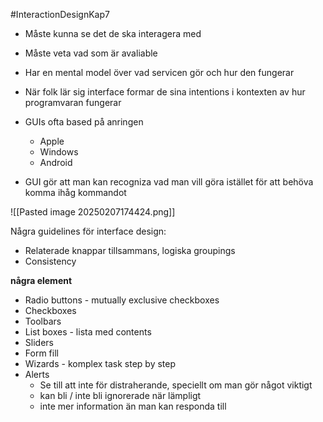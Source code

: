 #InteractionDesignKap7
- Måste kunna se det de ska interagera med
- Måste veta vad som är avaliable
- Har en mental model över vad servicen gör och hur den fungerar

- När folk lär sig interface formar de sina intentions i kontexten av hur programvaran fungerar

- GUIs ofta based på anringen
	- Apple
	- Windows
	- Android

- GUI gör att man kan recogniza vad man vill göra istället för att behöva komma ihåg kommandot


![[Pasted image 20250207174424.png]]


Några guidelines för interface design:
- Relaterade knappar tillsammans, logiska groupings
- Consistency

**några element**
- Radio buttons - mutually exclusive checkboxes
- Checkboxes
- Toolbars
- List boxes - lista med contents
- Sliders
- Form fill
- Wizards - komplex task step by step
- Alerts
	- Se till att inte för distraherande, speciellt om man gör något viktigt
	- kan bli / inte bli ignorerade när lämpligt
	- inte mer information än man kan responda till

